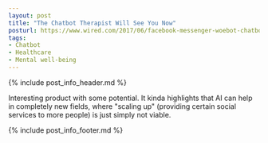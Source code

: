 ```yaml
---
layout: post
title: "The Chatbot Therapist Will See You Now"
posturl: https://www.wired.com/2017/06/facebook-messenger-woebot-chatbot-therapist/
tags:
- Chatbot
- Healthcare
- Mental well-being
---
```


{% include post_info_header.md %}

Interesting product with some potential. It kinda highlights that AI can help in completely new fields, where "scaling up" (providing certain social services to more people) is just simply not viable.

<!--more-->
{% include post_info_footer.md %}
